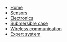 
- [Home](/)
- [Sensors](Sensors.md)
- [Electronics](Electronics.md)
- [Submersible case](Case.md)
- [Wireless communication](Wireless.md)
- [Expert system](Expert.md)

<!--
    - [Estructura Wiki](?id=estructura-wiki)
    - [Noticias](?id=noticias)
    - [Equipo](?id=equipo)
    - [Licencia](?id=licencia)
-->
